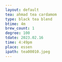 ```yaml
---
layout: default
tea: ahmad tea cardamom
type: black tea blend
btime: 4m
brew_count: 1
degree: 100
tdate: 2023.02.16
time: 4:49pm
place: essen
ipath: tea00010.jpeg
---
```

